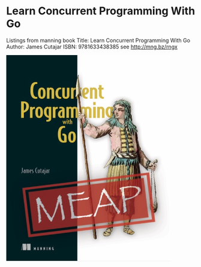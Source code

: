 # Learn Concurrent Programming With Go
Listings from manning book
Title: Learn Concurrent Programming With Go
Author: James Cutajar
ISBN: 9781633438385
see http://mng.bz/rngx

![Book Cover](cover.png)

